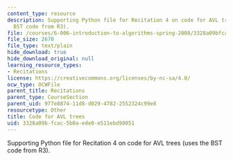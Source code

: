 ```yaml
---
content_type: resource
description: Supporting Python file for Recitation 4 on code for AVL trees (uses the
  BST code from R3).
file: /courses/6-006-introduction-to-algorithms-spring-2008/3328a09bfcac5b0aede0e511ebd98051_avl_r.py
file_size: 2670
file_type: text/plain
hide_download: true
hide_download_original: null
learning_resource_types:
- Recitations
license: https://creativecommons.org/licenses/by-nc-sa/4.0/
ocw_type: OCWFile
parent_title: Recitations
parent_type: CourseSection
parent_uid: 977e8874-11d8-d029-4782-2552324c99e8
resourcetype: Other
title: Code for AVL trees
uid: 3328a09b-fcac-5b0a-ede0-e511ebd98051
---
```

Supporting Python file for Recitation 4 on code for AVL trees (uses the BST code from R3).